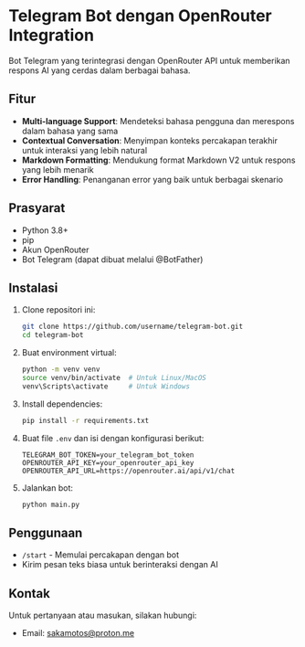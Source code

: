 # Telegram Bot dengan OpenRouter Integration
Bot Telegram yang terintegrasi dengan OpenRouter API untuk memberikan respons AI yang cerdas dalam berbagai bahasa.
## Fitur
- **Multi-language Support**: Mendeteksi bahasa pengguna dan merespons dalam bahasa yang sama
- **Contextual Conversation**: Menyimpan konteks percakapan terakhir untuk interaksi yang lebih natural
- **Markdown Formatting**: Mendukung format Markdown V2 untuk respons yang lebih menarik
- **Error Handling**: Penanganan error yang baik untuk berbagai skenario
## Prasyarat
- Python 3.8+
- pip
- Akun OpenRouter
- Bot Telegram (dapat dibuat melalui @BotFather)
## Instalasi
1. Clone repositori ini:
   ```bash
   git clone https://github.com/username/telegram-bot.git
   cd telegram-bot
   ```
2. Buat environment virtual:
   ```bash
   python -m venv venv
   source venv/bin/activate  # Untuk Linux/MacOS
   venv\Scripts\activate     # Untuk Windows
   ```
3. Install dependencies:
   ```bash
   pip install -r requirements.txt
   ```
4. Buat file `.env` dan isi dengan konfigurasi berikut:
   ```
   TELEGRAM_BOT_TOKEN=your_telegram_bot_token
   OPENROUTER_API_KEY=your_openrouter_api_key
   OPENROUTER_API_URL=https://openrouter.ai/api/v1/chat
   ```
5. Jalankan bot:
   ```bash
   python main.py
   ```
## Penggunaan
- `/start` - Memulai percakapan dengan bot
- Kirim pesan teks biasa untuk berinteraksi dengan AI
## Kontak
Untuk pertanyaan atau masukan, silakan hubungi:
- Email: sakamotos@proton.me